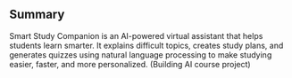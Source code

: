 ## Summary
Smart Study Companion is an AI-powered virtual assistant that helps students learn smarter. It explains difficult topics, creates study plans, and generates quizzes using natural language processing to make studying easier, faster, and more personalized. (Building AI course project)

